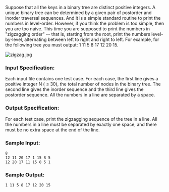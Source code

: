 <!-- Title
ZigZagging on a Tree (30)
-->
Suppose that all the keys in a binary tree are distinct positive integers. A
unique binary tree can be determined by a given pair of postorder and inorder
traversal sequences. And it is a simple standard routine to print the numbers
in level-order. However, if you think the problem is too simple, then you are
too naive. This time you are supposed to print the numbers in "zigzagging
order" -- that is, starting from the root, print the numbers level-by-level,
alternating between left to right and right to left. For example, for the
following tree you must output: 1 11 5 8 17 12 20 15.

![zigzag.jpg](https://images.ptausercontent.com/337cbfb0-a7b2-4500-9664-318e9ffc870e.jpg)

### Input Specification:

Each input file contains one test case. For each case, the first line gives a
positive integer N ( $\le$ 30), the total number of nodes in the binary tree.
The second line gives the inorder sequence and the third line gives the
postorder sequence. All the numbers in a line are separated by a space.

### Output Specification:

For each test case, print the zigzagging sequence of the tree in a line. All
the numbers in a line must be separated by exactly one space, and there must
be no extra space at the end of the line.

### Sample Input:

    
    
    8
    12 11 20 17 1 15 8 5
    12 20 17 11 15 8 5 1

### Sample Output:

    
    
    1 11 5 8 17 12 20 15

